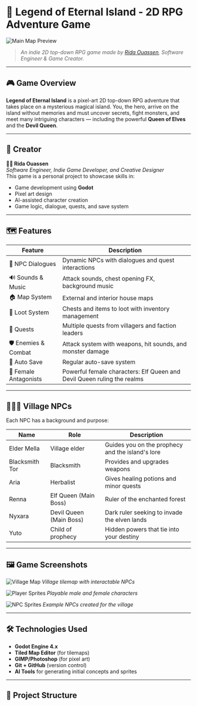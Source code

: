 # 🌴 Legend of Eternal Island - 2D RPG Adventure Game

![Main Map Preview](./assets/map_preview.png)
> *An indie 2D top-down RPG game made by [Rida Ouassen](https://github.com/yourprofile), Software Engineer & Game Creator.*

---

## 🎮 Game Overview

**Legend of Eternal Island** is a pixel-art 2D top-down RPG adventure that takes place on a mysterious magical island. You, the hero, arrive on the island without memories and must uncover secrets, fight monsters, and meet many intriguing characters — including the powerful **Queen of Elves** and the **Devil Queen**.

---

## 👤 Creator

**👨‍💻 Rida Ouassen**  
*Software Engineer, Indie Game Developer, and Creative Designer*  
This game is a personal project to showcase skills in:
- Game development using **Godot**
- Pixel art design
- AI-assisted character creation
- Game logic, dialogue, quests, and save system

---

## 🗺️ Features

| Feature               | Description                                                                 |
|-----------------------|-----------------------------------------------------------------------------|
| 🧙 NPC Dialogues       | Dynamic NPCs with dialogues and quest interactions                          |
| 🔊 Sounds & Music      | Attack sounds, chest opening FX, background music                           |
| 🏠 Map System          | External and interior house maps                                            |
| 🎁 Loot System         | Chests and items to loot with inventory management                         |
| 💬 Quests             | Multiple quests from villagers and faction leaders                          |
| 🛡️ Enemies & Combat   | Attack system with weapons, hit sounds, and monster damage                  |
| 💾 Auto Save          | Regular auto-save system                                                    |
| 👸 Female Antagonists | Powerful female characters: Elf Queen and Devil Queen ruling the realms     |

---

## 🧑‍🤝‍🧑 Village NPCs

Each NPC has a background and purpose:

| Name           | Role                     | Description                                       |
|----------------|--------------------------|---------------------------------------------------|
| Elder Mella    | Village elder            | Guides you on the prophecy and the island's lore |
| Blacksmith Tor| Blacksmith               | Provides and upgrades weapons                    |
| Aria          | Herbalist                | Gives healing potions and minor quests           |
| Renna         | Elf Queen (Main Boss)    | Ruler of the enchanted forest                    |
| Nyxara        | Devil Queen (Main Boss)  | Dark ruler seeking to invade the elven lands     |
| Yuto          | Child of prophecy        | Hidden powers that tie into your destiny         |

---

## 🖼️ Game Screenshots

![Village Map](./assets/village.png)
*Village tilemap with interactable NPCs*

![Player Sprites](./assets/player_sprites.png)
*Playable male and female characters*

![NPC Sprites](./assets/npc_sprites.png)
*Example NPCs created for the village*

---

## 🛠️ Technologies Used

- **Godot Engine 4.x**
- **Tiled Map Editor** (for tilemaps)
- **GIMP/Photoshop** (for pixel art)
- **Git + GitHub** (version control)
- **AI Tools** for generating initial concepts and sprites

---

## 📁 Project Structure

